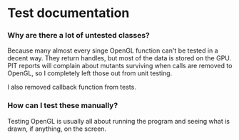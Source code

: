 # Test documentation

### Why are there a lot of untested classes?

Because many almost every singe OpenGL function can't be tested in a decent way. They return handles, but most of the data is stored on the GPU. 
PIT reports will complain about mutants surviving when calls are removed to OpenGL, so I completely left those out from unit testing.

I also removed callback function from tests.

### How can I test these manually?

Testing OpenGL is usually all about running the program and seeing what is drawn, if anything, on the screen.
